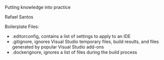 Putting knowledge into practice

Rafael Santos

Boilerplate Files:
- .editorconfig, contains a list of settings to apply to an IDE
- .gitignore, ignores Visual Studio temporary files, build results, and files generated by popular Visual Studio add-ons
- .dockerignore, ignores a list of files during the build process